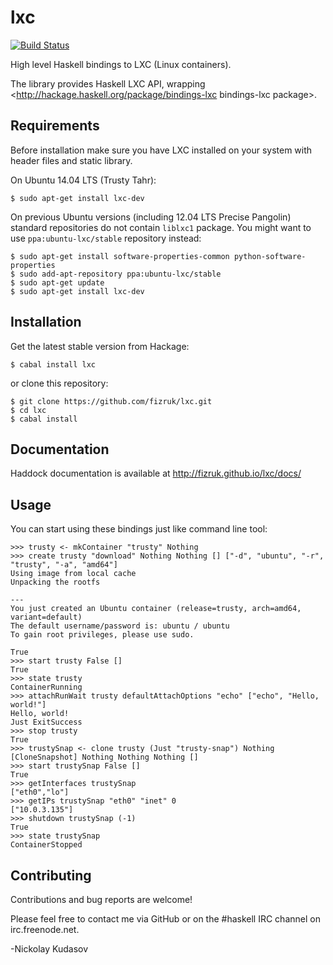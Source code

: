 lxc
===

[![Build Status](https://travis-ci.org/fizruk/lxc.svg?branch=master)](https://travis-ci.org/fizruk/lxc)

High level Haskell bindings to LXC (Linux containers).

The library provides Haskell LXC API, wrapping <http://hackage.haskell.org/package/bindings-lxc bindings-lxc package>. 

## Requirements

Before installation make sure you have LXC installed on your system with header files and static library.

On Ubuntu 14.04 LTS (Trusty Tahr):

```
$ sudo apt-get install lxc-dev
```

On previous Ubuntu versions (including 12.04 LTS Precise Pangolin) standard repositories do not contain `liblxc1` package.
You might want to use `ppa:ubuntu-lxc/stable` repository instead:

```
$ sudo apt-get install software-properties-common python-software-properties
$ sudo add-apt-repository ppa:ubuntu-lxc/stable
$ sudo apt-get update
$ sudo apt-get install lxc-dev
```

## Installation

Get the latest stable version from Hackage:

```
$ cabal install lxc
```

or clone this repository:

```
$ git clone https://github.com/fizruk/lxc.git
$ cd lxc
$ cabal install
```

## Documentation

Haddock documentation is available at http://fizruk.github.io/lxc/docs/

## Usage

You can start using these bindings just like command line tool:

```
>>> trusty <- mkContainer "trusty" Nothing
>>> create trusty "download" Nothing Nothing [] ["-d", "ubuntu", "-r", "trusty", "-a", "amd64"]
Using image from local cache
Unpacking the rootfs

---
You just created an Ubuntu container (release=trusty, arch=amd64, variant=default)
The default username/password is: ubuntu / ubuntu
To gain root privileges, please use sudo.

True
>>> start trusty False []
True
>>> state trusty
ContainerRunning
>>> attachRunWait trusty defaultAttachOptions "echo" ["echo", "Hello, world!"]
Hello, world!
Just ExitSuccess
>>> stop trusty
True
>>> trustySnap <- clone trusty (Just "trusty-snap") Nothing [CloneSnapshot] Nothing Nothing Nothing []
>>> start trustySnap False []
True
>>> getInterfaces trustySnap
["eth0","lo"]
>>> getIPs trustySnap "eth0" "inet" 0
["10.0.3.135"]
>>> shutdown trustySnap (-1)
True
>>> state trustySnap
ContainerStopped
```

## Contributing

Contributions and bug reports are welcome!

Please feel free to contact me via GitHub or on the #haskell IRC channel on irc.freenode.net.

-Nickolay Kudasov
